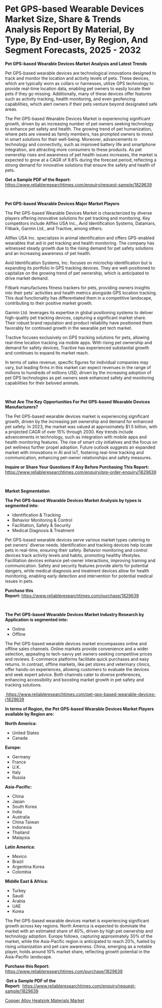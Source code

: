 <p><h1>Pet GPS-based Wearable Devices Market Size, Share & Trends Analysis Report By Material, By Type, By End-user, By Region, And Segment Forecasts, 2025 - 2032</h1></p><p><strong>Pet GPS-based Wearable Devices Market Analysis and Latest Trends</strong></p>
<p><p>Pet GPS-based wearable devices are technological innovations designed to track and monitor the location and activity levels of pets. These devices, which are typically worn as collars or harnesses, utilize GPS technology to provide real-time location data, enabling pet owners to easily locate their pets if they go missing. Additionally, many of these devices offer features such as activity tracking, health monitoring, and even geofencing capabilities, which alert owners if their pets venture beyond designated safe areas.</p><p>The Pet GPS-based Wearable Devices Market is experiencing significant growth, driven by an increasing number of pet owners seeking technology to enhance pet safety and health. The growing trend of pet humanization, where pets are viewed as family members, has prompted owners to invest in smart solutions for their well-being. Moreover, advancements in technology and connectivity, such as improved battery life and smartphone integration, are attracting more consumers to these products. As pet ownership rises and awareness of pet health issues increases, the market is expected to grow at a CAGR of 9.8% during the forecast period, reflecting a strong demand for innovative solutions that ensure the safety and health of pets.</p></p>
<p><strong>Get a Sample PDF of the Report:&nbsp;</strong> <a href="https://www.reliableresearchtimes.com/enquiry/request-sample/1829639?utm_campaign=2189&utm_medium=2&utm_source=Github&utm_content=ia&utm_term=13022025&utm_id=pet-gps-based-wearable-devices">https://www.reliableresearchtimes.com/enquiry/request-sample/1829639</a></p>
<p>&nbsp;</p>
<p><strong>Pet GPS-based Wearable Devices Major Market Players</strong></p>
<p><p>The Pet GPS-based Wearable Devices Market is characterized by diverse players offering innovative solutions for pet tracking and monitoring. Key competitors include Allflex USA Inc., Avid Identification Systems, Datamars, Fitbark, Garmin Ltd., and Tractive, among others. </p><p>Allflex USA Inc. specializes in animal identification and offers GPS-enabled wearables that aid in pet tracking and health monitoring. The company has witnessed steady growth due to the rising demand for pet safety solutions and an increasing awareness of pet health.</p><p>Avid Identification Systems, Inc. focuses on microchip identification but is expanding its portfolio in GPS tracking devices. They are well-positioned to capitalize on the growing trend of pet ownership, which is anticipated to drive market demand.</p><p>Fitbark manufactures fitness trackers for pets, providing owners insights into their pets' activities and health metrics alongside GPS location tracking. This dual functionality has differentiated them in a competitive landscape, contributing to their positive market growth.</p><p>Garmin Ltd. leverages its expertise in global positioning systems to deliver high-quality pet tracking devices, capturing a significant market share. Their robust brand reputation and product reliability have positioned them favorably for continued growth in the wearable pet tech market.</p><p>Tractive focuses exclusively on GPS tracking solutions for pets, allowing real-time location tracking via mobile apps. With rising pet ownership and demand for safety devices, Tractive has experienced substantial growth and continues to expand its market reach.</p><p>In terms of sales revenue, specific figures for individual companies may vary, but leading firms in this market can expect revenues in the range of millions to hundreds of millions USD, driven by the increasing adoption of pet GPS technologies as pet owners seek enhanced safety and monitoring capabilities for their beloved animals.</p></p>
<p>&nbsp;</p>
<p><strong>What Are The Key Opportunities For Pet GPS-based Wearable Devices Manufacturers?</strong></p>
<p><p>The Pet GPS-based wearable devices market is experiencing significant growth, driven by the increasing pet ownership and demand for enhanced pet safety. In 2023, the market was valued at approximately $1.5 billion, with a projected CAGR of over 15% through 2030. Key trends include advancements in technology, such as integration with mobile apps and health monitoring features. The rise of smart city initiatives and the focus on pet wellness further propel adoption. Future outlook suggests an expanded market with innovations in AI and IoT, fostering real-time tracking and communication, enhancing pet-owner relationships and safety measures.</p></p>
<p><strong>Inquire or Share Your Questions If Any Before Purchasing This Report:</strong> <a href="https://www.reliableresearchtimes.com/enquiry/pre-order-enquiry/1829639?utm_campaign=2189&utm_medium=2&utm_source=Github&utm_content=ia&utm_term=13022025&utm_id=pet-gps-based-wearable-devices">https://www.reliableresearchtimes.com/enquiry/pre-order-enquiry/1829639</a></p>
<p>&nbsp;</p>
<p><strong>Market Segmentation</strong></p>
<p><strong>The Pet GPS-based Wearable Devices Market Analysis by types is segmented into:</strong></p>
<p><ul><li>Identification & Tracking</li><li>Behavior Monitoring & Control</li><li>Facilitation, Safety & Security</li><li>Medical Diagnosis & Treatment</li></ul></p>
<p><p>Pet GPS-based wearable devices serve various market types catering to pet owners' diverse needs. Identification and tracking devices help locate pets in real-time, ensuring their safety. Behavior monitoring and control devices track activity levels and habits, promoting healthy lifestyles. Facilitation devices enhance pet-owner interactions, improving training and communication. Safety and security features provide alerts for potential dangers, while medical diagnosis and treatment devices allow for health monitoring, enabling early detection and intervention for potential medical issues in pets.</p></p>
<p><strong>Purchase this Report:&nbsp;</strong><a href="https://www.reliableresearchtimes.com/purchase/1829639?utm_campaign=2189&utm_medium=2&utm_source=Github&utm_content=ia&utm_term=13022025&utm_id=pet-gps-based-wearable-devices">https://www.reliableresearchtimes.com/purchase/1829639</a></p>
<p>&nbsp;</p>
<p><strong>The Pet GPS-based Wearable Devices Market Industry Research by Application is segmented into:</strong></p>
<p><ul><li>Online</li><li>Offline</li></ul></p>
<p><p>The Pet GPS-based wearable devices market encompasses online and offline sales channels. Online markets provide convenience and a wider selection, appealing to tech-savvy pet owners seeking competitive prices and reviews. E-commerce platforms facilitate quick purchases and easy returns. In contrast, offline markets, like pet stores and veterinary clinics, offer hands-on experiences, allowing customers to evaluate the devices and seek expert advice. Both channels cater to diverse preferences, enhancing accessibility and boosting market growth in pet safety and tracking solutions.</p></p>
<p><a href="https://www.reliableresearchtimes.com/pet-gps-based-wearable-devices-r1829639?utm_campaign=2189&utm_medium=2&utm_source=Github&utm_content=ia&utm_term=13022025&utm_id=pet-gps-based-wearable-devices">&nbsp;https://www.reliableresearchtimes.com/pet-gps-based-wearable-devices-r1829639</a></p>
<p><strong>In terms of Region, the Pet GPS-based Wearable Devices Market Players available by Region are:</strong></p>
<p>
    <p> <strong> North America: </strong>
        <ul>
            <li>United States</li>
            <li>Canada</li>
        </ul>
        </p> 
    <p> <strong> Europe: </strong>
        <ul>
            <li>Germany</li>
            <li>France</li>
            <li>U.K.</li>
            <li>Italy</li>
            <li>Russia</li>
        </ul>
        </p> 
    <p> <strong> Asia-Pacific: </strong>
        <ul>
            <li>China</li>
            <li>Japan</li>
            <li>South Korea</li>
            <li>India</li>
            <li>Australia</li>
            <li>China Taiwan</li>
            <li>Indonesia</li>
            <li>Thailand</li>
            <li>Malaysia</li>
        </ul>
        </p> 
    <p> <strong> Latin America: </strong>
        <ul>
            <li>Mexico</li>
            <li>Brazil</li>
            <li>Argentina Korea</li>
            <li>Colombia</li>
        </ul>
        </p> 
    <p> <strong> Middle East & Africa: </strong>
        <ul>
            <li>Turkey</li>
            <li>Saudi</li>
            <li>Arabia</li>
            <li>UAE</li>
            <li>Korea</li>
        </ul>
    </p>
    </p>
<p><p>The Pet GPS-based wearable devices market is experiencing significant growth across key regions. North America is expected to dominate the market with an estimated share of 40%, driven by high pet ownership and technology adoption. Europe follows, capturing approximately 30% of the market, while the Asia-Pacific region is anticipated to reach 20%, fueled by rising urbanization and pet care awareness. China, emerging as a notable player, holds around 10% market share, reflecting growth potential in the Asia-Pacific landscape.</p></p>
<p><strong>Purchase this Report: </strong><a href="https://www.reliableresearchtimes.com/purchase/1829639?utm_campaign=2189&utm_medium=2&utm_source=Github&utm_content=ia&utm_term=13022025&utm_id=pet-gps-based-wearable-devices">https://www.reliableresearchtimes.com/purchase/1829639</a></p>
<p>&nbsp;<strong>Get a Sample PDF of the Report:&nbsp;&nbsp;</strong><a href="https://www.reliableresearchtimes.com/enquiry/request-sample/1829639?utm_campaign=2189&utm_medium=2&utm_source=Github&utm_content=ia&utm_term=13022025&utm_id=pet-gps-based-wearable-devices">https://www.reliableresearchtimes.com/enquiry/request-sample/1829639</a></p>
<p><strong></strong></p>
<p><p><a href="https://github.com/NargisHussain75/Market-Research-Report-List-1/blob/main/copper-alloy-heatsink-materials-market.md?utm_campaign=2189&utm_medium=2&utm_source=Github&utm_content=ia&utm_term=13022025&utm_id=pet-gps-based-wearable-devices">Copper Alloy Heatsink Materials Market</a></p></p>